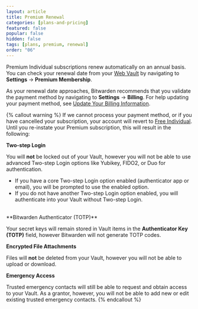 ```yaml
---
layout: article
title: Premium Renewal
categories: [plans-and-pricing]
featured: false
popular: false
hidden: false
tags: [plans, premium, renewal]
order: "06"
---
```


Premium Individual subscriptions renew automatically on an annual basis. You can check your renewal date from your [Web Vault]({{site.baseurl}}/article/getting-started-webvault) by navigating to **Settings** &rarr; **Premium Membership**.

As your renewal date approaches, Bitwarden recommends that you validate the payment method by navigating to **Settings** &rarr; **Billing**. For help updating your payment method, see [Update Your Billing Information]({{site.baseurl}}/article/update-billing-info/).

{% callout warning %}
If we cannot process your payment method, or if you have cancelled your subscription, your account will revert to [Free Individual]({{site.baseurl}}/article/about-bitwarden-plans/#free-individual). Until you re-instate your Premium subscription, this will result in the following:

**Two-step Login**

You will **not** be locked out of your Vault, however you will not be able to use advanced Two-step Login options like Yubikey, FIDO2, or Duo for authentication.
- If you have a core Two-step Login option enabled (authenticator app or email), you will be prompted to use the enabled option.
- If you do not have another Two-step Login option enabled, you will authenticate into your Vault without Two-step Login.

<br>
**Bitwarden Authenticator (TOTP)**

Your secret keys will remain stored in Vault items in the **Authenticator Key (TOTP)** field, however Bitwarden will not generate TOTP codes.

**Encrypted File Attachments**

Files will **not** be deleted from your Vault, however you will not be able to upload or download.

**Emergency Access**

Trusted emergency contacts will still be able to request and obtain access to your Vault. As a grantor, however, you will not be able to add new or edit existing trusted emergency contacts.
{% endcallout %}
